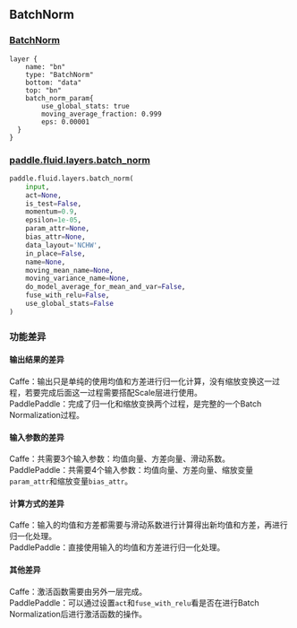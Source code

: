 ## BatchNorm


### [BatchNorm](http://caffe.berkeleyvision.org/tutorial/layers/batchnorm.html)
```
layer {
	name: "bn"
	type: "BatchNorm"
	bottom: "data"
	top: "bn"
	batch_norm_param{
    	use_global_stats: true
    	moving_average_fraction: 0.999
    	eps: 0.00001
  }
}
```


### [paddle.fluid.layers.batch_norm](http://paddlepaddle.org/documentation/docs/zh/1.3/api_cn/layers_cn.html#permalink-36-batch_norm)
```python
paddle.fluid.layers.batch_norm(
	input, 
	act=None, 
	is_test=False, 
	momentum=0.9, 
	epsilon=1e-05, 
	param_attr=None, 
	bias_attr=None, 
	data_layout='NCHW', 
	in_place=False, 
	name=None, 
	moving_mean_name=None, 
	moving_variance_name=None, 
	do_model_average_for_mean_and_var=False, 
	fuse_with_relu=False, 
	use_global_stats=False
)
```  

### 功能差异
#### 输出结果的差异
Caffe：输出只是单纯的使用均值和方差进行归一化计算，没有缩放变换这一过程，若要完成后面这一过程需要搭配Scale层进行使用。  
PaddlePaddle：完成了归一化和缩放变换两个过程，是完整的一个Batch Normalization过程。


#### 输入参数的差异
Caffe：共需要3个输入参数：均值向量、方差向量、滑动系数。    
PaddlePaddle：共需要4个输入参数：均值向量、方差向量、缩放变量`param_attr`和缩放变量`bias_attr`。
#### 计算方式的差异
Caffe：输入的均值和方差都需要与滑动系数进行计算得出新均值和方差，再进行归一化处理。    
PaddlePaddle：直接使用输入的均值和方差进行归一化处理。


#### 其他差异
Caffe：激活函数需要由另外一层完成。  
PaddlePaddle：可以通过设置`act`和`fuse_with_relu`看是否在进行Batch Normalization后进行激活函数的操作。
